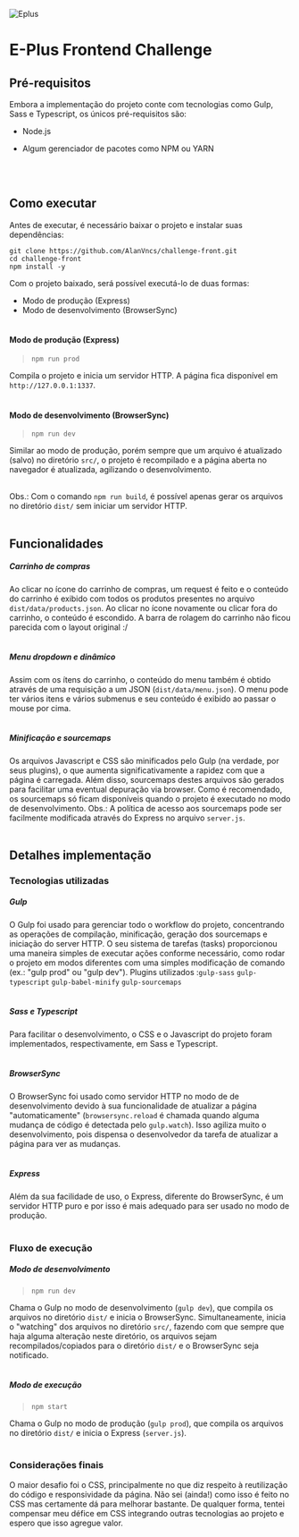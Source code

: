 
  
  

![Eplus](https://www.agenciaeplus.com.br/wp-content/themes/eplus/images/agencia-eplus-n-logo.png)

# E-Plus Frontend Challenge

## Pré-requisitos

Embora a implementação do projeto conte com tecnologias como Gulp, Sass e Typescript, os únicos pré-requisitos são:

- Node.js

- Algum gerenciador de pacotes como NPM ou YARN

<br><br>

  

## Como executar

Antes de executar, é necessário baixar o projeto e instalar suas dependências:
```
git clone https://github.com/AlanVncs/challenge-front.git
cd challenge-front
npm install -y
```

Com o projeto baixado, será possível executá-lo de duas formas:
- Modo de produção (Express)
- Modo de desenvolvimento (BrowserSync)
<br><br>
  

#### Modo de produção (Express)

>  `npm run prod`

Compila o projeto e inicia um servidor HTTP. A página fica disponível em `http://127.0.0.1:1337`.
<br><br>


#### Modo de desenvolvimento (BrowserSync)

>  `npm run dev`

Similar ao modo de produção, porém sempre que um arquivo é atualizado (salvo) no diretório `src/`, o projeto é recompilado e a página aberta no navegador é atualizada, agilizando o desenvolvimento.
<br><br>


Obs.: Com o comando `npm run build`, é possível apenas gerar os arquivos no diretório `dist/` sem iniciar um servidor HTTP.
<br><br>

  

## Funcionalidades

##### Carrinho de compras

Ao clicar no ícone do carrinho de compras, um request é feito e o conteúdo do carrinho é exibido com todos os produtos presentes no arquivo `dist/data/products.json`. Ao clicar no ícone novamente ou clicar fora do carrinho, o conteúdo é escondido.
A barra de rolagem do carrinho não ficou parecida com o layout original :/
<br><br>

  

##### Menu dropdown e dinâmico
Assim com os ítens do carrinho, o conteúdo do menu também é obtido através de uma requisição a um JSON (`dist/data/menu.json`). O menu pode ter vários itens e vários submenus e seu conteúdo é exibido ao passar o mouse por cima.
<br><br>



##### Minificação e sourcemaps
Os arquivos Javascript e CSS são minificados pelo Gulp (na verdade, por seus plugins), o que aumenta significativamente a rapidez com que a página é carregada. Além disso, sourcemaps destes arquivos são gerados para facilitar uma eventual depuração via browser.
Como é recomendado, os sourcemaps só ficam disponíveis quando o projeto é executado no modo de desenvolvimento.
Obs.: A política de acesso aos sourcemaps pode ser facilmente modificada através do Express no arquivo `server.js`.
<br><br>
  
  

## Detalhes implementação

### Tecnologias utilizadas

  

##### Gulp

O Gulp foi usado para gerenciar todo o workflow do projeto, concentrando as operações de compilação, minificação, geração dos sourcemaps e iniciação do server HTTP. O seu sistema de tarefas (tasks) proporcionou uma maneira simples de executar ações conforme necessário, como rodar o projeto em modos diferentes com uma simples modificação de comando (ex.: "gulp prod" ou "gulp dev").
Plugins utilizados :`gulp-sass` `gulp-typescript` `gulp-babel-minify` `gulp-sourcemaps`
<br><br>

  

##### Sass e Typescript

Para facilitar o desenvolvimento, o CSS e o Javascript do projeto foram implementados, respectivamente, em Sass e Typescript.
<br><br>

  

##### BrowserSync

O BrowserSync foi usado como servidor HTTP no modo de de desenvolvimento devido à sua funcionalidade de atualizar a página "automaticamente" (`browsersync.reload` é chamada quando alguma mudança de código é detectada pelo `gulp.watch`). Isso agiliza muito o desenvolvimento, pois dispensa o desenvolvedor da tarefa de atualizar a página para ver as mudanças.
<br><br>

  

##### Express
Além da sua facilidade de uso, o Express, diferente do BrowserSync, é um servidor HTTP puro e por isso é mais adequado para ser usado no modo de produção.
<br><br>

  

### Fluxo de execução


##### Modo de desenvolvimento
>  ```npm run dev```

Chama o Gulp no modo de desenvolvimento (`gulp dev`), que compila os arquivos no diretório `dist/` e inicia o BrowserSync.
Simultaneamente, inicia o "watching" dos arquivos no diretório `src/`, fazendo com que sempre que haja alguma alteração neste diretório, os arquivos sejam recompilados/copiados para o diretório `dist/` e o BrowserSync seja notificado.
<br><br>

  

##### Modo de execução
>  ```npm start```

Chama o Gulp no modo de produção (`gulp prod`), que compila os arquivos no diretório `dist/` e inicia o Express (`server.js`).
<br><br>

  

### Considerações finais

O maior desafio foi o CSS, principalmente no que diz respeito à reutilização do código e responsividade da página. Não sei (ainda!) como isso é feito no CSS mas certamente dá para melhorar bastante. De qualquer forma, tentei compensar meu défice em CSS integrando outras tecnologias ao projeto e espero que isso agregue valor.